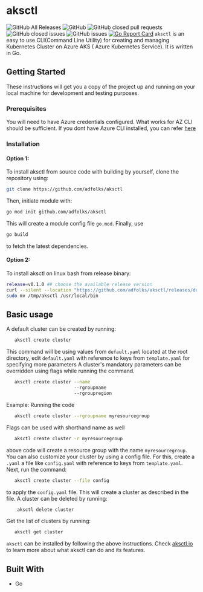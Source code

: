 # aksctl
![GitHub All Releases](https://img.shields.io/github/downloads/adfolks/aksctl/total)  ![GitHub](https://img.shields.io/github/license/adfolks/aksctl)  ![GitHub closed pull requests](https://img.shields.io/github/issues-pr-closed/adfolks/aksctl)  ![GitHub closed issues](https://img.shields.io/github/issues-closed/adfolks/aksctl)  ![GitHub issues](https://img.shields.io/github/issues/adfolks/aksctl)  [![Go Report Card](https://goreportcard.com/badge/github.com/adfolks/aksctl)](https://goreportcard.com/report/github.com/adfolks/aksctl)
 `aksctl` is an easy to use CLI(Command Line Utility) for creating and managing Kubernetes Cluster on Azure AKS ( Azure Kubernetes Service). It is written in Go.
## Getting Started
These instructions will get you a copy of the project up and running on your local machine for development and testing purposes.
### Prerequisites
You will need to have Azure credentials configured. What works for AZ CLI should be sufficient. If you dont have Azure CLI installed, you can refer [here](https://docs.microsoft.com/en-us/cli/azure/install-azure-cli?view=azure-cli-latest)
### Installation
#### Option 1:
To install aksctl from source code with building by yourself, clone the repository using:
```bash
git clone https://github.com/adfolks/aksctl
```
Then, initiate module with:
```bash
go mod init github.com/adfolks/aksctl
```
This will create a module config file `go.mod`.
Finally, use
```bash
go build
```
to fetch the latest dependencies.

#### Option 2:
To install aksctl on linux bash from release binary:
```bash
release=v0.1.0 ## choose the available release version
curl --silent --location "https://github.com/adfolks/aksctl/releases/download/$release/aksctl-$(uname -s)-amd64.tar.gz" | tar xz -C /tmp
sudo mv /tmp/aksctl /usr/local/bin
```

## Basic usage
 A default cluster can be created by running:
  ```bash
     aksctl create cluster
  ```
  This command will be using values from `default.yaml` located at the root directory,
  edit `default.yaml` with reference to keys from `template.yaml` for specifying more parameters
  A cluster's mandatory parameters can be overridden using flags while running the command.
  ```bash
     aksctl create cluster --name
                           --rgroupname
                           --rgroupregion
  ```
  Example:
  Running the code
  ```bash
     aksctl create cluster --rgroupname myresourcegroup
  ```
  Flags can be used with shorthand name as well
  ```bash
     aksctl create cluster -r myresourcegroup
  ```
  above code will create a resource group with the name `myresourcegroup`.
  You can also customize your cluster by using a config file.
  For this, create a `.yaml` a file like `config.yaml` with reference to keys from `template.yaml`.
  Next, run the command:
  ```bash
     aksctl create cluster --file config
  ```
  to apply the `config.yaml` file.
  This will create a cluster as described in the file.
A cluster can be deleted by running:
  ```bash
      aksctl delete cluster
  ```
Get the list of clusters by running:
  ```bash
     aksctl get cluster
  ```
`aksctl` can be installed by following the above instructions.
Check [aksctl.io](https://www.aksctl.io) to learn more about what aksctl can do and its features.
## Built With
* Go
